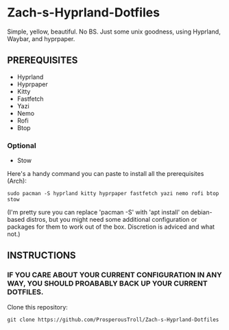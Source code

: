 # Zach-s-Hyprland-Dotfiles
Simple, yellow, beautiful. No BS. Just some unix goodness, using Hyprland, Waybar, and hyprpaper. 

## PREREQUISITES

- Hyprland
- Hyprpaper
- Kitty
- Fastfetch
- Yazi
- Nemo
- Rofi
- Btop

### Optional 

- Stow

Here's a handy command you can paste to install all the prerequisites (Arch): 

`sudo pacman -S hyprland kitty hyprpaper fastfetch yazi nemo rofi btop stow`

(I'm pretty sure you can replace 'pacman -S' with 'apt install' on debian-based distros, but you might need some additional configuration or packages for them to work out of the box. Discretion is adviced and what not.)

## INSTRUCTIONS 

### IF YOU CARE ABOUT YOUR CURRENT CONFIGURATION IN ANY WAY, YOU SHOULD PROABABLY BACK UP YOUR CURRENT DOTFILES.

Clone this repository: 

`git clone https://github.com/ProsperousTroll/Zach-s-Hyprland-Dotfiles`


